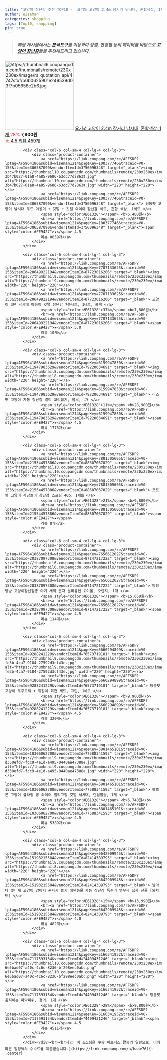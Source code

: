 ```yaml
---
title: "고양이 장난감 추천 TOP10 -  요기쏘 고양이 2.4m 장거리 낚시대, 혼합색상, 1개 "
author: WiseMan
categories: shopping
tags: [Top10, shopping]
pin: true
---
```


> ##### 해당 게시물에서는 [**분석도구**](https://itemscout.io/)를 이용하여 **성별**, **연령별** 등의 데이터를 바탕으로 [**고양이 장난감**](https://link.coupang.com/a/baae76)들을 추천해드리고 있습니다.
<div class="container"><div class="row">
            <div class="col-6 col-sm-4 col-lg-4 col-lg-3">
                <div class="product-container">
                    <a href="https://link.coupang.com/re/AFFSDP?lptag=AF5964186&subid=wiseman1214&pageKey=6487229297&traceid=V0-153&itemId=14226151639&vendorItemId=81471464249" target="_blank"><img src="https://thumbnail6.coupangcdn.com/thumbnails/remote/230x230ex/image/rs_quotation_api/4747sfxf/b0b0625901e249539d03f7b05658e2b6.jpg" alt="https://thumbnail6.coupangcdn.com/thumbnails/remote/230x230ex/image/rs_quotation_api/4747sfxf/b0b0625901e249539d03f7b05658e2b6.jpg" width="220" height="220"></a>
                    <a href="https://link.coupang.com/re/AFFSDP?lptag=AF5964186&subid=wiseman1214&pageKey=6487229297&traceid=V0-153&itemId=14226151639&vendorItemId=81471464249" target="_blank"> 요기쏘 고양이 2.4m 장거리 낚시대, 혼합색상, 1개 </a>
                    <span style="color:#E61328">28%</span> <b>7,900원</b>
                    <br><a href="https://link.coupang.com/re/AFFSDP?lptag=AF5964186&subid=wiseman1214&pageKey=6487229297&traceid=V0-153&itemId=14226151639&vendorItemId=81471464249" target="_blank"><span style="color:#FE9427">★</span> 4.5
                    리뷰 459개</a>
                </div>
            </div>
            
            <div class="col-6 col-sm-4 col-lg-4 col-lg-3">
                <div class="product-container">
                    <a href="https://link.coupang.com/re/AFFSDP?lptag=AF5964186&subid=wiseman1214&pageKey=100377746&traceid=V0-153&itemId=306587090&vendorItemId=3756096348" target="_blank"><img src="https://thumbnail10.coupangcdn.com/thumbnails/remote/230x230ex/image/retail/images/2894505236879943-3b47b027-01a8-4a85-9686-63dc77d28638.jpg" alt="https://thumbnail10.coupangcdn.com/thumbnails/remote/230x230ex/image/retail/images/2894505236879943-3b47b027-01a8-4a85-9686-63dc77d28638.jpg" width="220" height="220"></a>
                    <a href="https://link.coupang.com/re/AFFSDP?lptag=AF5964186&subid=wiseman1214&pageKey=100377746&traceid=V0-153&itemId=306587090&vendorItemId=3756096348" target="_blank"> 딩동펫 고양이 낚시대 우드 야옹이 + 깃털 + 깃털 와이어 장난감 세트, 혼합 색상, 1세트 </a>
                    <span style="color:#E61328"></span> <b>6,400원</b>
                    <br><a href="https://link.coupang.com/re/AFFSDP?lptag=AF5964186&subid=wiseman1214&pageKey=100377746&traceid=V0-153&itemId=306587090&vendorItemId=3756096348" target="_blank"><span style="color:#FE9427">★</span> 4.5
                    리뷰 8859개</a>
                </div>
            </div>
            
            <div class="col-6 col-sm-4 col-lg-4 col-lg-3">
                <div class="product-container">
                    <a href="https://link.coupang.com/re/AFFSDP?lptag=AF5964186&subid=wiseman1214&pageKey=7707133625&traceid=V0-153&itemId=20649922194&vendorItemId=87723016206" target="_blank"><img src="https://thumbnail9.coupangcdn.com/thumbnails/remote/230x230ex/image/vendor_inventory/0818/c0f5e2f4afc7393b0bba2d030650612d0f3cc46a1773ebe27248e54fb3aa.jpg" alt="https://thumbnail9.coupangcdn.com/thumbnails/remote/230x230ex/image/vendor_inventory/0818/c0f5e2f4afc7393b0bba2d030650612d0f3cc46a1773ebe27248e54fb3aa.jpg" width="220" height="220"></a>
                    <a href="https://link.coupang.com/re/AFFSDP?lptag=AF5964186&subid=wiseman1214&pageKey=7707133625&traceid=V0-153&itemId=20649922194&vendorItemId=87723016206" target="_blank"> 고양이 3단 낚시대 야옹이 깃털 장난감 7종세트, 1세트, 블랙 </a>
                    <span style="color:#E61328">37%</span> <b>7,880원</b>
                    <br><a href="https://link.coupang.com/re/AFFSDP?lptag=AF5964186&subid=wiseman1214&pageKey=7707133625&traceid=V0-153&itemId=20649922194&vendorItemId=87723016206" target="_blank"><span style="color:#FE9427">★</span> 5.0
                    리뷰 10개</a>
                </div>
            </div>
            
            <div class="col-6 col-sm-4 col-lg-4 col-lg-3">
                <div class="product-container">
                    <a href="https://link.coupang.com/re/AFFSDP?lptag=AF5964186&subid=wiseman1214&pageKey=6159947850&traceid=V0-153&itemId=11947983629&vendorItemId=79220634691" target="_blank"><img src="https://thumbnail8.coupangcdn.com/thumbnails/remote/230x230ex/image/rs_quotation_api/npdcw17e/dbf047454b2c4ed7ab2997f744909598.jpg" alt="https://thumbnail8.coupangcdn.com/thumbnails/remote/230x230ex/image/rs_quotation_api/npdcw17e/dbf047454b2c4ed7ab2997f744909598.jpg" width="220" height="220"></a>
                    <a href="https://link.coupang.com/re/AFFSDP?lptag=AF5964186&subid=wiseman1214&pageKey=6159947850&traceid=V0-153&itemId=11947983629&vendorItemId=79220634691" target="_blank"> 리스펫 고양이 자동 장난감 멀티 꼬리잡기, 블루, 1개 </a>
                    <span style="color:#E61328">11%</span> <b>28,900원</b>
                    <br><a href="https://link.coupang.com/re/AFFSDP?lptag=AF5964186&subid=wiseman1214&pageKey=6159947850&traceid=V0-153&itemId=11947983629&vendorItemId=79220634691" target="_blank"><span style="color:#FE9427">★</span> 4.5
                    리뷰 1776개</a>
                </div>
            </div>
            
            <div class="col-6 col-sm-4 col-lg-4 col-lg-3">
                <div class="product-container">
                    <a href="https://link.coupang.com/re/AFFSDP?lptag=AF5964186&subid=wiseman1214&pageKey=7881305605&traceid=V0-153&itemId=21554457886&vendorItemId=88607067029" target="_blank"><img src="https://thumbnail10.coupangcdn.com/thumbnails/remote/230x230ex/image/vendor_inventory/1183/d4d0efaff2a387f04f1443b7963ce4cbf891940a747da7de2e6c777129f7.jpg" alt="https://thumbnail10.coupangcdn.com/thumbnails/remote/230x230ex/image/vendor_inventory/1183/d4d0efaff2a387f04f1443b7963ce4cbf891940a747da7de2e6c777129f7.jpg" width="220" height="220"></a>
                    <a href="https://link.coupang.com/re/AFFSDP?lptag=AF5964186&subid=wiseman1214&pageKey=7881305605&traceid=V0-153&itemId=21554457886&vendorItemId=88607067029" target="_blank"> 포트렘 고양이 사냥놀이 장난감 스프링 40p, 1세트 </a>
                    <span style="color:#E61328">21%</span> <b>9,800원</b>
                    <br><a href="https://link.coupang.com/re/AFFSDP?lptag=AF5964186&subid=wiseman1214&pageKey=7881305605&traceid=V0-153&itemId=21554457886&vendorItemId=88607067029" target="_blank"><span style="color:#FE9427">★</span> 
                    리뷰 0개</a>
                </div>
            </div>
            
            <div class="col-6 col-sm-4 col-lg-4 col-lg-3">
                <div class="product-container">
                    <a href="https://link.coupang.com/re/AFFSDP?lptag=AF5964186&subid=wiseman1214&pageKey=7656612027&traceid=V0-153&itemId=20387097308&vendorItemId=87147217222" target="_blank"><img src="https://thumbnail6.coupangcdn.com/thumbnails/remote/230x230ex/image/vendor_inventory/5f22/f5b1ef3ef380f12c4af8a9060fa2ee53bbbf9b90e572367efcebffb988b1.jpg" alt="https://thumbnail6.coupangcdn.com/thumbnails/remote/230x230ex/image/vendor_inventory/5f22/f5b1ef3ef380f12c4af8a9060fa2ee53bbbf9b90e572367efcebffb988b1.jpg" width="220" height="220"></a>
                    <a href="https://link.coupang.com/re/AFFSDP?lptag=AF5964186&subid=wiseman1214&pageKey=7656612027&traceid=V0-153&itemId=20387097308&vendorItemId=87147217222" target="_blank"> 탕탕탕냥 고양이장난감총 아기 새끼 혼자 분리불안 토이볼, 오렌지, 1개 </a>
                    <span style="color:#E61328"></span> <b>15,650원</b>
                    <br><a href="https://link.coupang.com/re/AFFSDP?lptag=AF5964186&subid=wiseman1214&pageKey=7656612027&traceid=V0-153&itemId=20387097308&vendorItemId=87147217222" target="_blank"><span style="color:#FE9427">★</span> 4.5
                    리뷰 114개</a>
                </div>
            </div>
            
            <div class="col-6 col-sm-4 col-lg-4 col-lg-3">
                <div class="product-container">
                    <a href="https://link.coupang.com/re/AFFSDP?lptag=AF5964186&subid=wiseman1214&pageKey=5660294899&traceid=V0-153&itemId=9288241229&vendorItemId=76573719181" target="_blank"><img src="https://thumbnail9.coupangcdn.com/thumbnails/remote/230x230ex/image/retail/images/2021/06/11/17/2/e19c8c63-fe3b-4ca7-9184-27592d3cf43e.jpg" alt="https://thumbnail9.coupangcdn.com/thumbnails/remote/230x230ex/image/retail/images/2021/06/11/17/2/e19c8c63-fe3b-4ca7-9184-27592d3cf43e.jpg" width="220" height="220"></a>
                    <a href="https://link.coupang.com/re/AFFSDP?lptag=AF5964186&subid=wiseman1214&pageKey=5660294899&traceid=V0-153&itemId=9288241229&vendorItemId=76573719181" target="_blank"> 딩동펫 고양이 우주트랙 + 쥐잡이 회전 세트, 그린, 1세트 </a>
                    <span style="color:#E61328"></span> <b>9,900원</b>
                    <br><a href="https://link.coupang.com/re/AFFSDP?lptag=AF5964186&subid=wiseman1214&pageKey=5660294899&traceid=V0-153&itemId=9288241229&vendorItemId=76573719181" target="_blank"><span style="color:#FE9427">★</span> 4.5
                    리뷰 320개</a>
                </div>
            </div>
            
            <div class="col-6 col-sm-4 col-lg-4 col-lg-3">
                <div class="product-container">
                    <a href="https://link.coupang.com/re/AFFSDP?lptag=AF5964186&subid=wiseman1214&pageKey=5801465101&traceid=V0-153&itemId=10306062700&vendorItemId=77588341593" target="_blank"><img src="https://thumbnail9.coupangcdn.com/thumbnails/remote/230x230ex/image/retail/images/4339476089570250-d350efd7-fcc9-4e1d-a495-0440ae47388e.jpg" alt="https://thumbnail9.coupangcdn.com/thumbnails/remote/230x230ex/image/retail/images/4339476089570250-d350efd7-fcc9-4e1d-a495-0440ae47388e.jpg" width="220" height="220"></a>
                    <a href="https://link.coupang.com/re/AFFSDP?lptag=AF5964186&subid=wiseman1214&pageKey=5801465101&traceid=V0-153&itemId=10306062700&vendorItemId=77588341593" target="_blank"> 펫츠몬 고양이 플라잉 롱 와이어 멀티고정 깃털 낚시대, 랜덤발송, 1개 </a>
                    <span style="color:#E61328"></span> <b>5,740원</b>
                    <br><a href="https://link.coupang.com/re/AFFSDP?lptag=AF5964186&subid=wiseman1214&pageKey=5801465101&traceid=V0-153&itemId=10306062700&vendorItemId=77588341593" target="_blank"><span style="color:#FE9427">★</span> 4.5
                    리뷰 5389개</a>
                </div>
            </div>
            
            <div class="col-6 col-sm-4 col-lg-4 col-lg-3">
                <div class="product-container">
                    <a href="https://link.coupang.com/re/AFFSDP?lptag=AF5964186&subid=wiseman1214&pageKey=6642909945&traceid=V0-153&itemId=15193215584&vendorItemId=82414389793" target="_blank"><img src="https://thumbnail8.coupangcdn.com/thumbnails/remote/230x230ex/image/vendor_inventory/8f49/dd27f5aa1997f231a0da616254d464119cc3c7dc72ddcbc08dc9e9b44736.jpg" alt="https://thumbnail8.coupangcdn.com/thumbnails/remote/230x230ex/image/vendor_inventory/8f49/dd27f5aa1997f231a0da616254d464119cc3c7dc72ddcbc08dc9e9b44736.jpg" width="220" height="220"></a>
                    <a href="https://link.coupang.com/re/AFFSDP?lptag=AF5964186&subid=wiseman1214&pageKey=6642909945&traceid=V0-153&itemId=15193215584&vendorItemId=82414389793" target="_blank"> 날아다니는 새 고양이 강아지 혼자서 놀기 애완동물 자동 장난감 독수리 앵무새 집사 선물 [와치댓] </a>
                    <span style="color:#E61328">15%</span> <b>13,990원</b>
                    <br><a href="https://link.coupang.com/re/AFFSDP?lptag=AF5964186&subid=wiseman1214&pageKey=6642909945&traceid=V0-153&itemId=15193215584&vendorItemId=82414389793" target="_blank"><span style="color:#FE9427">★</span> 4.0
                    리뷰 482개</a>
                </div>
            </div>
            
            <div class="col-6 col-sm-4 col-lg-4 col-lg-3">
                <div class="product-container">
                    <a href="https://link.coupang.com/re/AFFSDP?lptag=AF5964186&subid=wiseman1214&pageKey=5166341952&traceid=V0-153&itemId=7117593154&vendorItemId=74409431246" target="_blank"><img src="https://thumbnail10.coupangcdn.com/thumbnails/remote/230x230ex/image/retail/images/2525149790942516-6e5bad07-a40c-4c6c-8236-bf298eec0abc.png" alt="https://thumbnail10.coupangcdn.com/thumbnails/remote/230x230ex/image/retail/images/2525149790942516-6e5bad07-a40c-4c6c-8236-bf298eec0abc.png" width="220" height="220"></a>
                    <a href="https://link.coupang.com/re/AFFSDP?lptag=AF5964186&subid=wiseman1214&pageKey=5166341952&traceid=V0-153&itemId=7117593154&vendorItemId=74409431246" target="_blank"> 딩동펫 움직이는 파닥피쉬, 청어, 1개 </a>
                    <span style="color:#E61328">28%</span> <b>9,800원</b>
                    <br><a href="https://link.coupang.com/re/AFFSDP?lptag=AF5964186&subid=wiseman1214&pageKey=5166341952&traceid=V0-153&itemId=7117593154&vendorItemId=74409431246" target="_blank"><span style="color:#FE9427">★</span> 4.5
                    리뷰 4511개</a>
                </div>
            </div>
            </div></div><br><br>[👉 이 포스팅은 쿠팡 파트너스 활동의 일환으로, 이에 따른 일정액의 수수료를 제공받습니다.](https://link.coupang.com/a/baae76){: .center}